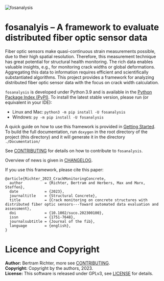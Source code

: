 ![fosanalysis](./doc/graphics/fosanalysis_logo.svg)
# fosanalyis – A framework to evaluate distributed fiber optic sensor data

Fiber optic sensors make quasi-continuous strain measurements possible, due to their high spatial resolution.
Therefore, this measurement technique has great potential for structural health monitoring.
The rich data enables valuable insights, e.g., for monitoring crack widths or global deformations.
Aggregating this data to information requires efficient and scientifically substantiated algorithms.
This project provides a framework for analyzing distributed fiber optic sensor data with the focus on crack width calculation.

`fosanalysis` is developed under Python 3.9 and is available in the [Python Package Index (PyPI)](https://pypi.org/project/fosanalysis/).
To install the latest stable version, please run (or equivalent in your IDE):
- Linux and Mac: `python3 -m pip install -U fosanalysis`
- Windows: `py -m pip install -U fosanalysis`

A quick guide on how to use this framework is provided in [Getting Started](./doc/GettingStarted.md).
To build the full documentation, run `doxygen` in the root directory of the project (this directory) and it will generate it in the directory `./Documentation/`

See [CONTRIBUTING](./CONTRIBUTING.md) for details on how to contribute to `fosanalysis`.

Overview of news is given in [CHANGELOG](./CHANGELOG.md).

If you use this framework, please cite this paper:

```
@article{Richter_2023_CrackMonitoringConcrete,
  author          = {Richter, Bertram and Herbers, Max and Marx, Steffen},
  date            = {2023},
  journaltitle    = {Structural Concrete},
  title           = {Crack monitoring on concrete structures with distributed fiber optic sensors---Toward automated data evaluation and assessment},
  doi             = {10.1002/suco.202300100},
  issn            = {1751-7648},
  journalsubtitle = {Journal of the fib},
  language        = {english},
}
```

# Licence and Copyright
**Author:** Bertram Richter, more see [CONTRIBUTING](./CONTRIBUTING.md).  
**Copyright:** Copyright by the authors, 2023.  
**License:** This software is released under GPLv3, see [LICENSE](./LICENSE) for details.